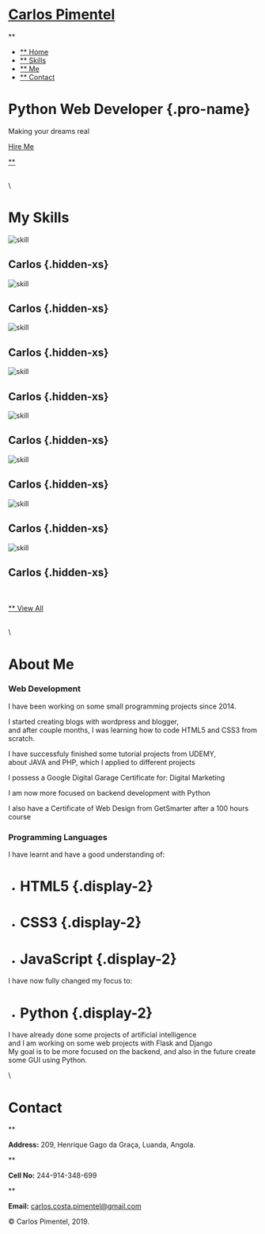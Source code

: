 [Carlos Pimentel](#)
====================

**

-   [** Home](#header)
-   [** Skills](#skill)
-   [** Me](#services)
-   [** Contact](#contact)

Python Web Developer {.pro-name}
====================

Making your dreams real

[Hire Me](#contact)

[**](#skill)

\
 \

My Skills
=========

![skill](img/work1.jpg)

Carlos {.hidden-xs}
------

![skill](img/work2.jpg)

Carlos {.hidden-xs}
------

![skill](img/work3.png)

Carlos {.hidden-xs}
------

![skill](img/work4.jpg)

Carlos {.hidden-xs}
------

![skill](img/work8.png)

Carlos {.hidden-xs}
------

![skill](img/work4.jpg)

Carlos {.hidden-xs}
------

![skill](img/work5.jpg)

Carlos {.hidden-xs}
------

![skill](img/work6.jpg)

Carlos {.hidden-xs}
------

\
 \
 [** View All](#)

\
 \

About Me
========

### Web Development

I have been working on some small programming projects since 2014.

I started creating blogs with wordpress and blogger, \
 and after couple months, I was learning how to code HTML5 and CSS3 from
scratch.

I have successfuly finished some tutorial projects from UDEMY, \
 about JAVA and PHP, which I applied to different projects

I possess a Google Digital Garage Certificate for: Digital Marketing

I am now more focused on backend development with Python

I also have a Certificate of Web Design from GetSmarter after a 100
hours course

### Programming Languages

I have learnt and have a good understanding of:

-   HTML5 {.display-2}
    =====

-   CSS3 {.display-2}
    ====

-   JavaScript {.display-2}
    ==========

I have now fully changed my focus to:

-   Python {.display-2}
    ======

I have already done some projects of artificial intelligence \
 and I am working on some web projects with Flask and Django \
 My goal is to be more focused on the backend, and also in the future
create some GUI using Python.

\

Contact
=======

**

**Address:** 209, Henrique Gago da Graça, Luanda, Angola.

**

**Cell No:** 244-914-348-699

**

**Email:** carlos.costa.pimentel@gmail.com

© Carlos Pimentel, 2019.
